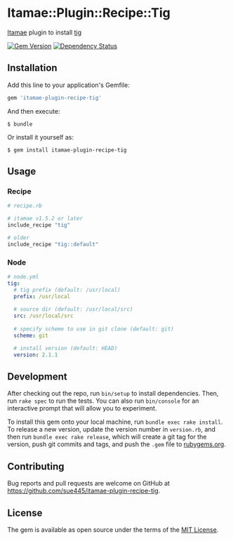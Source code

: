 # Itamae::Plugin::Recipe::Tig

[Itamae](https://github.com/itamae-kitchen/itamae) plugin to install [tig](https://github.com/jonas/tig)

[![Gem Version](https://badge.fury.io/rb/itamae-plugin-recipe-tig.svg)](https://badge.fury.io/rb/itamae-plugin-recipe-tig)
[![Dependency Status](https://gemnasium.com/sue445/itamae-plugin-recipe-tig.svg)](https://gemnasium.com/sue445/itamae-plugin-recipe-tig)

## Installation

Add this line to your application's Gemfile:

```ruby
gem 'itamae-plugin-recipe-tig'
```

And then execute:

    $ bundle

Or install it yourself as:

    $ gem install itamae-plugin-recipe-tig

## Usage

### Recipe
```ruby
# recipe.rb

# itamae v1.5.2 or later
include_recipe "tig"

# older
include_recipe "tig::default"
```

### Node
```yml
# node.yml
tig:
  # tig prefix (default: /usr/local)
  prefix: /usr/local
  
  # source dir (default: /usr/local/src)
  src: /usr/local/src
  
  # specify scheme to use in git clone (default: git)
  scheme: git

  # install version (default: HEAD)
  version: 2.1.1
```

## Development

After checking out the repo, run `bin/setup` to install dependencies. Then, run `rake spec` to run the tests. You can also run `bin/console` for an interactive prompt that will allow you to experiment.

To install this gem onto your local machine, run `bundle exec rake install`. To release a new version, update the version number in `version.rb`, and then run `bundle exec rake release`, which will create a git tag for the version, push git commits and tags, and push the `.gem` file to [rubygems.org](https://rubygems.org).

## Contributing

Bug reports and pull requests are welcome on GitHub at https://github.com/sue445/itamae-plugin-recipe-tig.


## License

The gem is available as open source under the terms of the [MIT License](http://opensource.org/licenses/MIT).

